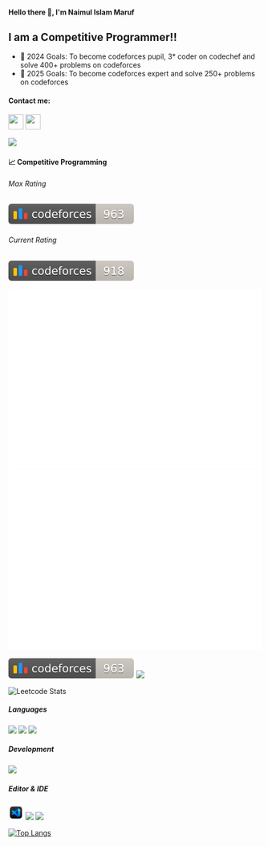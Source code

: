 #### Hello there 👋, I'm Naimul Islam Maruf

## I am a Competitive Programmer!!

- 🥅 2024 Goals: To become codeforces pupil, 3* coder on codechef and solve 400+ problems on codeforces
- 🥅 2025 Goals: To become codeforces expert and solve 250+ problems on codeforces

#### Contact me:
<a href="https://www.facebook.com/nimaruf04" target="blank_"><img src="https://www.vectorlogo.zone/logos/facebook/facebook-icon.svg" width="30" height="30"/></a>
<a href="https://www.linkedin.com/in/nimaruf/"><img src="https://www.vectorlogo.zone/logos/linkedin/linkedin-icon.svg" width="30" height="30"/></a>

![](https://komarev.com/ghpvc/?username=NImaruf04&base=0)
#### 📈 Competitive Programming
###### Max Rating
![](https://raw.githubusercontent.com/NImaruf04/cf-stats/main/output/max_rating.svg)



###### Current Rating
![](https://raw.githubusercontent.com/NImaruf04/cf-stats/main/output/rating.svg)

![](https://raw.githubusercontent.com/NImaruf04/cf-stats/main/output/light_card.svg#gh-dark-mode-only)
![](https://raw.githubusercontent.com/NImaruf04/cf-stats/main/output/light_card.svg)

![](https://raw.githubusercontent.com/NImaruf04/cf-stats/main/output/max_rating.svg)
[![](https://atcoder-stats-git-main-akmhmgc.vercel.app/api?username=crazyha)](https://github.com/akmhmgc/atcoder-stats)

![Leetcode Stats](https://leetcard.jacoblin.cool/emam_hasan_himu?theme=light)



##### Languages 
<img src="https://upload.wikimedia.org/wikipedia/commons/1/19/C_Logo.png" width="30"/></a>
<img src="https://upload.wikimedia.org/wikipedia/commons/1/18/ISO_C%2B%2B_Logo.svg" width="30"/></a>
<img src="src/java.png" width="35"/></a>



##### Development

<img src="src/pngegg.png" width="30" /></a>

##### Editor & IDE
<img src="src/vs.png" width="30"/></a>
<img src="src/android-studio-icon.png" width="30"/></a>
<img src="src/pngwing.com.png" width="30"/></a>

[![Top Langs](https://github-readme-stats.vercel.app/api/top-langs/?username=emamhasan1804)](https://github.com/anuraghazra/github-readme-stats)
